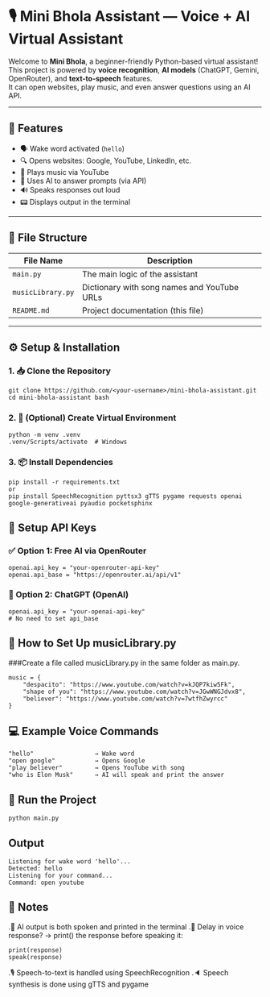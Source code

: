 # 🎙️ Mini Bhola Assistant — Voice + AI Virtual Assistant

Welcome to **Mini Bhola**, a beginner-friendly Python-based virtual assistant!  
This project is powered by **voice recognition**, **AI models** (ChatGPT, Gemini, OpenRouter), and **text-to-speech** features.  
It can open websites, play music, and even answer questions using an AI API.

---

## 🧠 Features

- 🗣️ Wake word activated (`hello`)
- 🔍 Opens websites: Google, YouTube, LinkedIn, etc.
- 🎵 Plays music via YouTube
- 🧠 Uses AI to answer prompts (via API)
- 🔊 Speaks responses out loud
- 📟 Displays output in the terminal

---

## 📂 File Structure

| File Name         | Description |
|------------------|-------------|
| `main.py`        | The main logic of the assistant |
| `musicLibrary.py`| Dictionary with song names and YouTube URLs |
| `README.md`      | Project documentation (this file) |

---

## ⚙️ Setup & Installation

### 1. 📥 Clone the Repository

```
git clone https://github.com/<your-username>/mini-bhola-assistant.git
cd mini-bhola-assistant bash
```

### 2. 🐍 (Optional) Create Virtual Environment

```
python -m venv .venv
.venv/Scripts/activate  # Windows
```

### 3. 📦 Install Dependencies

```
pip install -r requirements.txt
or
pip install SpeechRecognition pyttsx3 gTTS pygame requests openai google-generativeai pyaudio pocketsphinx
```

## 🔑 Setup API Keys

### ✅ Option 1: Free AI via OpenRouter

```
openai.api_key = "your-openrouter-api-key"
openai.api_base = "https://openrouter.ai/api/v1"
```

### 💬 Option 2: ChatGPT (OpenAI)

```
openai.api_key = "your-openai-api-key"
# No need to set api_base
```

## 🎵 How to Set Up musicLibrary.py

###Create a file called musicLibrary.py in the same folder as main.py.

```
music = {
    "despacito": "https://www.youtube.com/watch?v=kJQP7kiw5Fk",
    "shape of you": "https://www.youtube.com/watch?v=JGwWNGJdvx8",
    "believer": "https://www.youtube.com/watch?v=7wtfhZwyrcc"
}
```

## 💻 Example Voice Commands

```
"hello"                 → Wake word
"open google"           → Opens Google
"play believer"         → Opens YouTube with song
"who is Elon Musk"      → AI will speak and print the answer
```

## 🚀 Run the Project

```
python main.py
```

## Output

```
Listening for wake word 'hello'...
Detected: hello
Listening for your command...
Command: open youtube
```

## 📝 Notes

  .🧠 AI output is both spoken and printed in the terminal
  .🐌 Delay in voice response? → print() the response before speaking it:

  ```
  print(response)
  speak(response)
  ```
  .🎙️ Speech-to-text is handled using SpeechRecognition
  .🔈 Speech synthesis is done using gTTS and pygame
